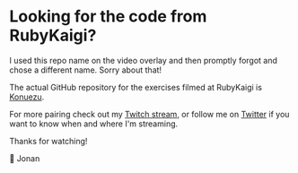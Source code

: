 # Looking for the code from RubyKaigi?

I used this repo name on the video overlay and then promptly forgot and chose a different name. Sorry about that!

The actual GitHub repository for the exercises filmed at RubyKaigi is [Konuezu](https://github.com/thejonanshow/konuezu).

For more pairing check out my [Twitch stream](https://twitch.tv/thejonanshow), or follow me on [Twitter](https://twitter.com/thejonanshow) if you want to know when and where I'm streaming.

Thanks for watching!

💜 Jonan
